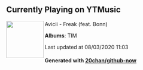 ## Currently Playing on YTMusic

[<img align="left" width="100" src="https://lh3.googleusercontent.com/skYcIJwF-RSpYpPhT4DENQ6FbSgrFeQ_r81xdPfwDjjpOBwUeH0tcM6XrnPttU8z9xeeQd1pgQL2iO-N">](https://music.youtube.com/channel/UCuACQmW04T3v9Mz_1_suFYw)

Avicii - Freak (feat. Bonn)

**Albums**: TIM

Last updated at 08/03/2020 11:03

#### Generated with [20chan/github-now](https://github.com/20chan/github-now)


<!--
**20chan/20chan** is a ✨ _special_ ✨ repository because its `README.md` (this file) appears on your GitHub profile.

Here are some ideas to get you started:

- 🔭 I’m currently working on ...
- 🌱 I’m currently learning ...
- 👯 I’m looking to collaborate on ...
- 🤔 I’m looking for help with ...
- 💬 Ask me about ...
- 📫 How to reach me: ...
- 😄 Pronouns: ...
- ⚡ Fun fact: ...
-->
